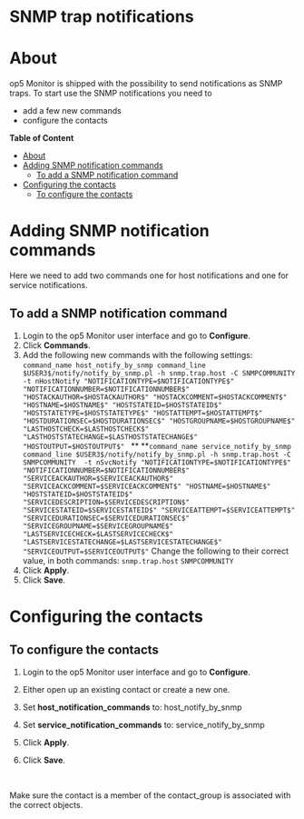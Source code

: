 # SNMP trap notifications

# About

op5 Monitor is shipped with the possibility to send notifications as SNMP traps. To start use the SNMP notifications you need to

-   add a few new commands
-   configure the contacts

**Table of Content**

-   [About](#SNMPtrapnotifications-About)
-   [Adding SNMP notification commands](#SNMPtrapnotifications-AddingSNMPnotificationcommands)
    -   [To add a SNMP notification command](#SNMPtrapnotifications-ToaddaSNMPnotificationcommand)
-   [Configuring the contacts](#SNMPtrapnotifications-Configuringthecontacts)
    -   [To configure the contacts](#SNMPtrapnotifications-Toconfigurethecontacts)

# Adding SNMP notification commands

Here we need to add two commands one for host notifications and one for service notifications.

## To add a SNMP notification command

1.  Login to the op5 Monitor user interface and go to **Configure**.
2.  Click **Commands**.
3.  Add the following new commands with the following settings:
    `command_name host_notify_by_snmp command_line $USER3$/notify/notify_by_snmp.pl -h snmp.trap.host -C SNMPCOMMUNITY  -t nHostNotify "NOTIFICATIONTYPE=$NOTIFICATIONTYPE$"  "NOTIFICATIONNUMBER=$NOTIFICATIONNUMBER$"  "HOSTACKAUTHOR=$HOSTACKAUTHOR$" "HOSTACKCOMMENT=$HOSTACKCOMMENT$"  "HOSTNAME=$HOSTNAME$" "HOSTSTATEID=$HOSTSTATEID$"  "HOSTSTATETYPE=$HOSTSTATETYPE$" "HOSTATTEMPT=$HOSTATTEMPT$"  "HOSTDURATIONSEC=$HOSTDURATIONSEC$" "HOSTGROUPNAME=$HOSTGROUPNAME$"  "LASTHOSTCHECK=$LASTHOSTCHECK$"  "LASTHOSTSTATECHANGE=$LASTHOSTSTATECHANGE$" "HOSTOUTPUT=$HOSTOUTPUT$" `
    **
    **`command_name service_notify_by_snmp command_line $USER3$/notify/notify_by_snmp.pl -h snmp.trap.host -C SNMPCOMMUNITY  -t nSvcNotify "NOTIFICATIONTYPE=$NOTIFICATIONTYPE$"  "NOTIFICATIONNUMBER=$NOTIFICATIONNUMBER$"  "SERVICEACKAUTHOR=$SERVICEACKAUTHOR$"  "SERVICEACKCOMMENT=$SERVICEACKCOMMENT$" "HOSTNAME=$HOSTNAME$"  "HOSTSTATEID=$HOSTSTATEID$" "SERVICEDESCRIPTION=$SERVICEDESCRIPTION$"  "SERVICESTATEID=$SERVICESTATEID$" "SERVICEATTEMPT=$SERVICEATTEMPT$"  "SERVICEDURATIONSEC=$SERVICEDURATIONSEC$"  "SERVICEGROUPNAME=$SERVICEGROUPNAME$"  "LASTSERVICECHECK=$LASTSERVICECHECK$"  "LASTSERVICESTATECHANGE=$LASTSERVICESTATECHANGE$"  "SERVICEOUTPUT=$SERVICEOUTPUT$"`
    Change the following to their correct value, in both commands:
    `snmp.trap.host`
    `SNMPCOMMUNITY`
4.  Click **Apply**.
5.  Click **Save**.

# Configuring the contacts

## To configure the contacts

1.  Login to the op5 Monitor user interface and go to **Configure**.
2.  Either open up an existing contact or create a new one.
3.  Set **host\_notification\_commands** to: host\_notify\_by\_snmp
4.  Set **service\_notification\_commands** to: service\_notify\_by\_snmp
5.  Click **Apply**.
6.  Click **Save**.
     

     

Make sure the contact is a member of the contact\_group is associated with the correct objects.

